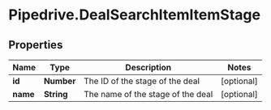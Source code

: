 # Pipedrive.DealSearchItemItemStage

## Properties

Name | Type | Description | Notes
------------ | ------------- | ------------- | -------------
**id** | **Number** | The ID of the stage of the deal | [optional] 
**name** | **String** | The name of the stage of the deal | [optional] 


